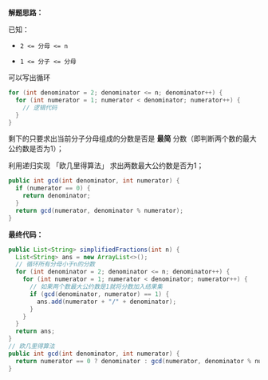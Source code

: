 **解题思路：**

已知：

* ``2 <= 分母 <= n``

* ``1 <= 分子 <= 分母``  

可以写出循环

```java
for (int denominator = 2; denominator <= n; denominator++) {
  for (int numerator = 1; numerator < denominator; numerator++) {
    // 逻辑代码
  }
}
```

剩下的只要求出当前分子分母组成的分数是否是 **最简** 分数（即判断两个数的最大公约数是否为1）；

利用递归实现 「欧几里得算法」 求出两数最大公约数是否为1；

```java
public int gcd(int denominator, int numerator) {
  if (numerator == 0) {
    return denominator;
  }
  return gcd(numerator, denominator % numerator);
}
```



**最终代码：**

```java
public List<String> simplifiedFractions(int n) {
  List<String> ans = new ArrayList<>();
  // 循环所有分母小于n的分数
  for (int denominator = 2; denominator <= n; denominator++) {
    for (int numerator = 1; numerator < denominator; numerator++) {
      // 如果两个数最大公约数是1就将分数加入结果集
      if (gcd(denominator, numerator) == 1) {
        ans.add(numerator + "/" + denominator);
      }
    }
  }
  return ans;
}
// 欧几里得算法
public int gcd(int denominator, int numerator) {
  return numerator == 0 ? denominator : gcd(numerator, denominator % numerator);
}
```

